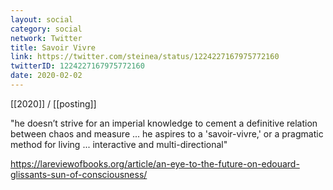 ```yaml
---
layout: social
category: social
network: Twitter
title: Savoir Vivre
link: https://twitter.com/steinea/status/1224227167975772160
twitterID: 1224227167975772160
date: 2020-02-02
---
```


[[2020]] / [[posting]]

"he doesn’t strive for an imperial knowledge to cement a definitive relation between chaos and measure ... he aspires to a 'savoir-vivre,' or a pragmatic method for living ... interactive and multi-directional"

<https://lareviewofbooks.org/article/an-eye-to-the-future-on-edouard-glissants-sun-of-consciousness/>
